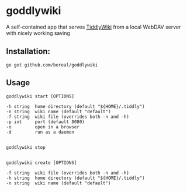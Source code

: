 # goddlywiki
A self-contained app that serves [TiddlyWiki](https://tiddlywiki.com/) from a local WebDAV server with nicely working saving

## Installation:

    go get github.com/bereal/goddlywiki

## Usage

    goddlywiki start [OPTIONS]

    -h string  home directory (default "${HOME}/.tiddly")
    -n string  wiki name (default "default")
    -f string  wiki file (overrides both -n and -h)
    -p int     port (default 8080)
    -o         open in a browser
    -d         run as a daemon


    goddlywiki stop


    goddlywiki create [OPTIONS]

    -f string  wiki file (overrides both -n and -h)
    -h string  home directory (default "${HOME}/.tiddly")
    -n string  wiki name (default "default")

